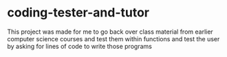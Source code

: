 # coding-tester-and-tutor
This project was made for me to go back over class material from earlier computer science courses and test them within functions and test the user by asking for lines of code to write those programs
